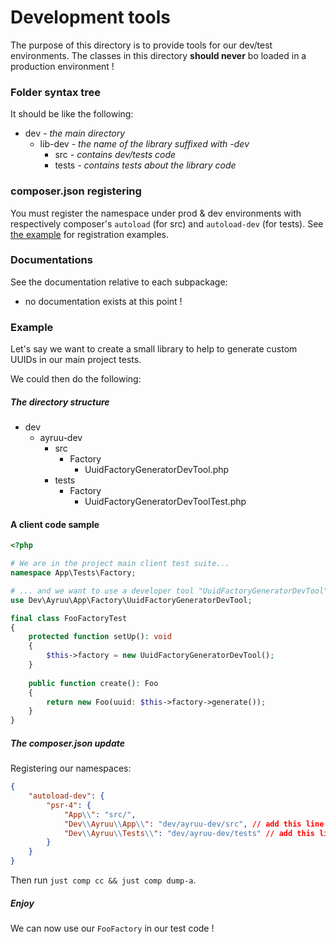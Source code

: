 # Development tools

The purpose of this directory is to provide tools for our dev/test environments.
The classes in this directory **should never** bo loaded in a production environment !

### Folder syntax tree

It should be like the following:
- dev *- the main directory*
    - lib-dev *- the name of the library suffixed with -dev*
        - src   *- contains dev/tests code*
        - tests *- contains tests about the library code*

### composer.json registering

You must register the namespace under prod & dev environments with respectively composer's `autoload` (for src) and `autoload-dev` (for tests).
See [the example](./README.md#Example) for registration examples.

### Documentations

See the documentation relative to each subpackage:
- no documentation exists at this point !

### Example

Let's say we want to create a small library to help to generate custom UUIDs in our main project tests.

We could then do the following:

##### The directory structure

- dev
    - ayruu-dev
        - src
            - Factory
                - UuidFactoryGeneratorDevTool.php
        - tests
            - Factory
                - UuidFactoryGeneratorDevToolTest.php

#### A client code sample

```php
<?php

# We are in the project main client test suite...
namespace App\Tests\Factory;

# ... and we want to use a developer tool "UuidFactoryGeneratorDevTool"
use Dev\Ayruu\App\Factory\UuidFactoryGeneratorDevTool;

final class FooFactoryTest
{
    protected function setUp(): void
    {
        $this->factory = new UuidFactoryGeneratorDevTool();
    }
    
    public function create(): Foo
    {
        return new Foo(uuid: $this->factory->generate());
    }
}
```

##### The composer.json update

Registering our namespaces:

```json
{
    "autoload-dev": {
        "psr-4": {
            "App\\": "src/",
            "Dev\\Ayruu\\App\\": "dev/ayruu-dev/src", // add this line
            "Dev\\Ayruu\\Tests\\": "dev/ayruu-dev/tests" // add this line
        }
    }
}
```

Then run `just comp cc && just comp dump-a`.

##### Enjoy

We can now use our `FooFactory` in our test code !

